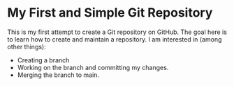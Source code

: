 # My First and Simple Git Repository
This is my first attempt to create a Git repository on GitHub.
The goal here is to learn how to create and maintain a repository. I am interested in (among other things):
- Creating a branch
- Working on the branch and committing my changes.
- Merging the branch to main.


